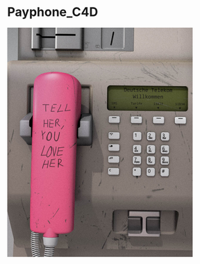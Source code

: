 # Payphone_C4D

<img src="https://github.com/PeterKelemen2/Payphone_C4D/blob/master/Final.jpg" width=427 height=528>
